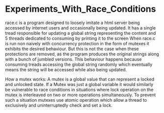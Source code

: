 # Experiments_With_Race_Conditions
race.c is a program designed to loosely imitate a html server being accessed by internet users and occasionally being updated.
It has a single tread responsible for updating a global string representing the content and 5 threads dedicated to consuming by printing it to the screen
When race.c is run non naively  with concurrency protection in the form of mutexes it exhibits the desired behaviour.
But this is not the case when these protections are removed, as the program produces the original strings along with a bunch of jumbled versions.
This behaviour happens because consuming treads accessing the global string randomly which eventually means the string will be accessed while also being updated. 


How a mutex works: 
A mutex is a global value that can represent a locked and unlocked state.
If a Mutex was just a global variable it would similarly be vulnerable to race conditions in situations where lock operation on the mutex is interleaved on two or more operations simultaneously.
To prevent such a situation mutexes use atomic operation which allow a thread to exclusively and uninterruptedly check and set a lock.  
